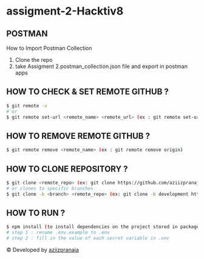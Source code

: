 # assigment-2-Hacktiv8
## POSTMAN

How to Import Postman Collection 
1. Clone the repo
2. take Assigment 2.postman_collection.json file and export in postman apps

## HOW TO CHECK & SET REMOTE GITHUB ?

```bash
$ git remote -v
# or
$ git remote set-url <remote_name> <remote_url> (ex : git remote set-url origin https://github.com/aziizpranaja/assigment-2-Hacktiv8.git)
```

## HOW TO REMOVE REMOTE GITHUB ?

```bash
$ git remote remove <remote_name> (ex : git remote remove origin)
```

## HOW TO CLONE REPOSITORY ?

```bash
$ git clone <remote_repo> (ex: git clone https://github.com/aziizpranaja/assigment-2-Hacktiv8.git)
# or clones to specific branches
$ git clone -b <branch> <remote_repo> (ex: git clone -b development https://github.com/aziizpranaja/assigment-2-Hacktiv8.git)
```

## HOW TO RUN ?

```bash
$ npm install (to install dependencies on the project stored in package.json)
# step 1 : rename .env.example to .env
# step 2 : fill in the value of each secret variable in .env
```

© Developed by [aziizpranaja](https://github.com/aziizpranaja)
